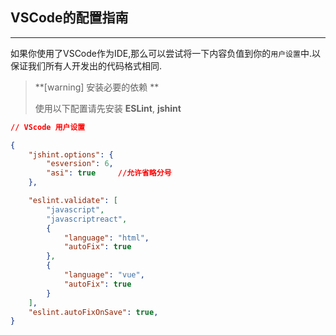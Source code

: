 ## VSCode的配置指南
---
如果你使用了VSCode作为IDE,那么可以尝试将一下内容负值到你的```用户设置```中.以保证我们所有人开发出的代码格式相同.

> **[warning] 安装必要的依赖 **
>
> 使用以下配置请先安装 **ESLint**, **jshint**

```json
// VScode 用户设置

{
    "jshint.options": {
        "esversion": 6,
        "asi": true     //允许省略分号
    },

    "eslint.validate": [
        "javascript",
        "javascriptreact",
        {
            "language": "html",
            "autoFix": true
        },
        {
            "language": "vue",
            "autoFix": true
        }
    ],
    "eslint.autoFixOnSave": true,
}
```